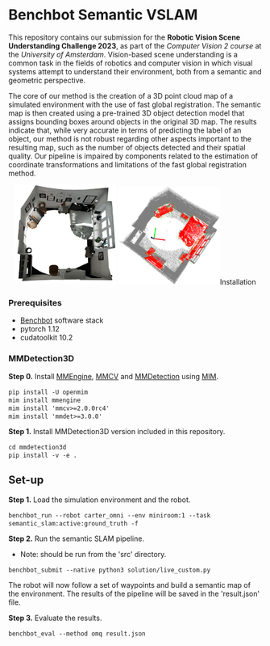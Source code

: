 # Benchbot Semantic VSLAM 

This repository contains our submission for the **Robotic Vision Scene Understanding Challenge 2023**,
as part of the *Computer Vision 2 course* at the *University of Amsterdam*. Vision-based scene understanding
is a common task in the fields of robotics and computer vision in which visual systems attempt to
understand their environment, both from a semantic and geometric perspective.

The core of our method is the creation of a 3D point cloud map of a simulated environment with the
use of fast global registration. The semantic map is then created using a pre-trained 3D object detection
model that assigns bounding boxes around objects in the original 3D map. The results indicate that, while
very accurate in terms of predicting the label of an object, our method is not robust regarding 
other aspects important to the resulting map, such as the number of objects detected and their 
spatial quality. Our pipeline is impaired by components related to the estimation of coordinate 
transformations and limitations of the fast global registration method.

<p align="center">
    <img src="figures/miniroom-reconstruction.png" title="3D reconstruction of the Miniroom environment." width="40%">
    <img src="figures/pointcloud-segmented.png" title="3D segmentation of the Miniroom environment." width="40%>
</p>


## Installation

### Prerequisites

* [Benchbot](https://github.com/qcr/benchbot) software stack 
* pytorch 1.12
* cudatoolkit 10.2

### MMDetection3D

**Step 0.** Install [MMEngine](https://github.com/open-mmlab/mmengine), [MMCV](https://github.com/open-mmlab/mmcv) and [MMDetection](https://github.com/open-mmlab/mmdetection) using [MIM](https://github.com/open-mmlab/mim).

```shell
pip install -U openmim
mim install mmengine
mim install 'mmcv>=2.0.0rc4'
mim install 'mmdet>=3.0.0'
```

**Step 1.** Install MMDetection3D version included in this repository.

```shell
cd mmdetection3d
pip install -v -e .
```

## Set-up

**Step 1.** Load the simulation environment and the robot.

```shell
benchbot_run --robot carter_omni --env miniroom:1 --task semantic_slam:active:ground_truth -f
```

**Step 2.** Run the semantic SLAM pipeline.

* Note: should be run from the 'src' directory. 

```shell
benchbot_submit --native python3 solution/live_custom.py
```

The robot will now follow a set of waypoints and build a semantic map of the environment. The results of the pipeline will be saved in the 'result.json' file.

**Step 3.** Evaluate the results.

```shell
benchbot_eval --method omq result.json
```
